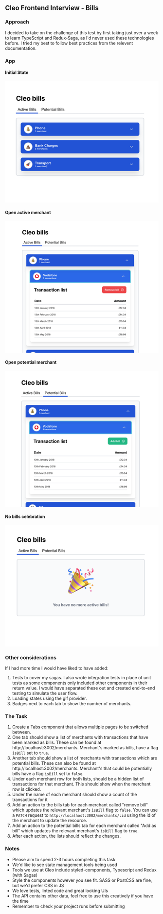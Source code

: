 ## Cleo Frontend Interview - Bills

### Approach

I decided to take on the challenge of this test by first taking just over a week to learn TypeScript and Redux-Saga, as I'd never used these technologies before. I tried my best to follow best practices from the relevent documentation.

### App

#### Initial State

<img src="./src/assets/images/readme/app-initial-state.png" width="600" />

#### Open active merchant

<img src="./src/assets/images/readme/app-open-active-merchant.png" width="600" />

#### Open potential merchant

<img src="./src/assets/images/readme/app-open-potential-merchant.png" width="600" />

#### No bills celebration

<img src="./src/assets/images/readme/app-celebration.png" width="600" />

### Other considerations

If I had more time I would have liked to have added:

1. Tests to cover my sagas. I also wrote integration tests in place of unit tests as some components only included other components in their return value. I would have separated these out and created end-to-end testing to simulate the user flow.
2. Loading states using the gif provider.
3. Badges next to each tab to show the number of merchants.

### The Task

1. Create a Tabs component that allows multiple pages to be switched between.
1. One tab should show a list of merchants with transactions that have been marked as bills. These can be found at http://localhost:3002/merchants. Merchant's marked as bills, have a flag `isBill` set to `true`.
1. Another tab should show a list of merchants with transactions which are potential bills. These can also be found at http://localhost:3002/merchants. Merchant's that could be potentially bills have a flag `isBill` set to `false`.
1. Under each merchant row for both lists, should be a hidden list of transactions for that merchant. This should show when the merchant row is clicked.
1. Under the name of each merchant should show a count of the transactions for it
1. Add an action to the bills tab for each merchant called "remove bill" which updates the relevant merchant's `isBill` flag to `false`. You can use a `PATCH` request to `http://localhost:3002/merchants/:id` using the id of the merchant to update the resource.
1. Add an action to the potential bills tab for each merchant called "Add as bill" which updates the relevant merchant's `isBill` flag to `true`.
1. After each action, the lists should reflect the changes.

### Notes

- Please aim to spend 2-3 hours completing this task
- We'd like to see state management tools being used
- Tools we use at Cleo include styled-components, Typescript and Redux (with Sagas)
- Style the components however you see fit. SASS or PostCSS are fine, but we'd prefer CSS in JS
- We love tests, linted code and great looking UIs
- The API contains other data, feel free to use this creatively if you have the time
- Remember to check your project runs before submitting
